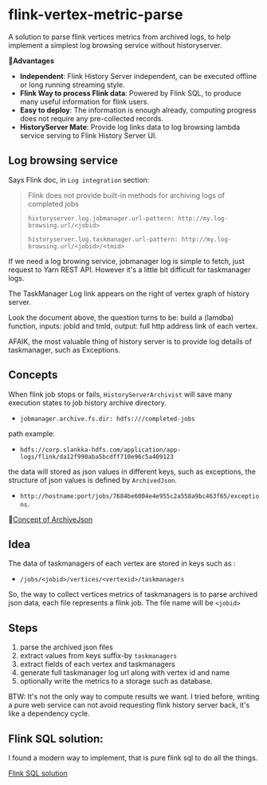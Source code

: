 # flink-vertex-metric-parse
A solution to parse flink vertices metrics from archived logs, to help implement a simplest log browsing service without historyserver.

🚀**Advantages**
* **Independent**: Flink History Server independent, can be executed offline or long running streaming style.
* **Flink Way to process Flink data**: Powered by Flink SQL, to produce many useful information for flink users.
* **Easy to deploy**: The information is enough already, computing progress does not require any pre-collected records.
* **HistoryServer Mate**:  Provide log links data to log browsing lambda service serving to Flink History Server UI.

## Log browsing service
Says Flink doc, in `Log integration` section:
> Flink does not provide built-in methods for archiving logs of completed jobs
>
> 
>`historyserver.log.jobmanager.url-pattern: http://my.log-browsing.url/<jobid>`
> 
>`historyserver.log.taskmanager.url-pattern: http://my.log-browsing.url/<jobid>/<tmid>`

If we need a log browing service, jobmanager log is simple to fetch, just request to Yarn REST API. However it's a little bit difficult for taskmanager logs.

The TaskManager Log link appears on the right of vertex graph of history server.

Look the document above, the question turns to be: build a (lamdba) function, inputs: jobId and tmId, output: full http address link of each vertex.

AFAIK, the most valuable thing of history server is to provide log details of taskmanager, such as Exceptions.

## Concepts
When flink job stops or fails, `HistoryServerArchivist` will save many execution states to job history archive directory.

* `jobmanager.archive.fs.dir: hdfs:///completed-jobs`

path example:
  
* `hdfs://corp.slankka-hdfs.com/application/app-logs/flink/da12f990aba5bcdff710e96c5a409123`

the data will stored as json values in different keys, such as exceptions, the structure of json values is defined by `ArchivedJson`.
* `http://hostname:port/jobs/7684be6004e4e955c2a558a9bc463f65/exceptions`.

🎈[Concept of ArchiveJson](./Concept-of-ArchivedJson.md)

## Idea
The data of taskmanagers of each vertex are stored in keys such as : 
* `/jobs/<jobid>/vertices/<vertexid>/taskmanagers`

So, the way to collect vertices metrics of taskmanagers is to parse archived json data, each file represents a flink job.
The file name will be `<jobid>`

## Steps
1. parse the archived json files
2. extract values from keys suffix-by `taskmanagers`
3. extract fields of each vertex and taskmanagers
4. generate full taskmanager log url along with vertex id and name
5. optionally write the metrics to a storage such as database.

BTW: It's not the only way to compute results we want. 
I tried before, writing a pure web service can not avoid requesting flink history server back, it's like a dependency cycle.

## Flink SQL solution:
I found a modern way to implement, that is pure flink sql to do all the things.

[Flink SQL solution](./flink-sql-solution.md)



